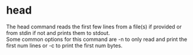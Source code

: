 # head
The head command reads the first few lines from a file(s) if provided or from stdin if not and prints them to stdout.<br>
Some common options for this command are -n <num> to only read and print the first num lines or -c <num> to print the first num bytes.
